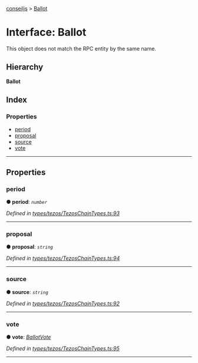 [conseiljs](../README.md) > [Ballot](../interfaces/ballot.md)

# Interface: Ballot

This object does not match the RPC entity by the same name.

## Hierarchy

**Ballot**

## Index

### Properties

* [period](ballot.md#period)
* [proposal](ballot.md#proposal)
* [source](ballot.md#source)
* [vote](ballot.md#vote)

---

## Properties

<a id="period"></a>

###  period

**● period**: *`number`*

*Defined in [types/tezos/TezosChainTypes.ts:93](https://github.com/Cryptonomic/ConseilJS/blob/2dbb08e/src/types/tezos/TezosChainTypes.ts#L93)*

___
<a id="proposal"></a>

###  proposal

**● proposal**: *`string`*

*Defined in [types/tezos/TezosChainTypes.ts:94](https://github.com/Cryptonomic/ConseilJS/blob/2dbb08e/src/types/tezos/TezosChainTypes.ts#L94)*

___
<a id="source"></a>

###  source

**● source**: *`string`*

*Defined in [types/tezos/TezosChainTypes.ts:92](https://github.com/Cryptonomic/ConseilJS/blob/2dbb08e/src/types/tezos/TezosChainTypes.ts#L92)*

___
<a id="vote"></a>

###  vote

**● vote**: *[BallotVote](../enums/ballotvote.md)*

*Defined in [types/tezos/TezosChainTypes.ts:95](https://github.com/Cryptonomic/ConseilJS/blob/2dbb08e/src/types/tezos/TezosChainTypes.ts#L95)*

___

